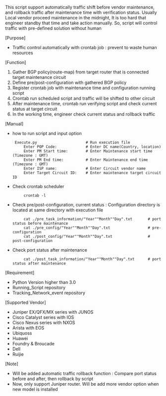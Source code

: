 This script support automatically traffic shift before vendor maintenance, 
and rollback traffic after maintenance time with verification status.
Usually Local vendor proceed maintenance in the midnight,
It is too hard that engineer standby that time and take action manually.
So, script will control traffic with pre-defined solution without human

[Purpose]
 - Traffic control automatically with crontab job : prevent to waste human resources

[Function]
 1) Gather BGP policy(route-map) from target router that is connected target maintenance circuit
 2) Define pre/post-configuration with gathered BGP policy
 3) Register crontab job with maintenance time and configuration running script
 4) Crontab run scheduled script and traffic will be shifted to other circuit
 5) After maintenance time, crontab run verifying script and check current status at target circuit
 6) In the working time, engineer check current status and rollback traffic
    
[Manual]
 - how to run script and input option 

        Execute.py                      # Run execution file
            Enter POP Code:             # Enter DC name(Country, location)
            Enter PM Start time:        # Enter Maintenance start time (Timezone : GMT)
            Enter PM End time:          # Enter Maintenance end time (Timezone : GMT)
            Enter ISP name:             # Enter Circuit vendor name
            Enter Target Circuit ID:    # Enter maintenance target circuit ID
 - Check crontab scheduler
        
            crontab -l
 - Check pre/post-configuration, current status : Configuration directory is located at same directory with execution file
            
            cat ./pre_task_information/"Year""Month""Day".txt       # port status before maintenance
            cat ./pre_config/"Year""Month""Day".txt                 # pre-configuration
            cat ./post_config/"Year""Month""Day".txt                # post-configuration
 - Check port status after maintenance
 
            cat ./post_task_information/"Year""Month""Day".txt      # port status after maintenance

            
            
[Requirement]
 - Python Version higher than 3.0
 - Running_Script repository
 - Tracking_Network_event repository
 
[Supported Vendor]
 - Juniper EX/QFX/MX series with JUNOS
 - Cisco Catalyst series with IOS
 - Cisco Nexus series with NXOS
 - Arista with EOS
 - Ubiquoss
 - Huawei
 - Foundry & Broucade
 - Dell
 - Ruijie
 
[Note]
 - Will be added automatic traffic rollback function : Compare port status before and after, then rollback by script
 - Now, only support Juniper router. Will be add more vendor option when new model is installed